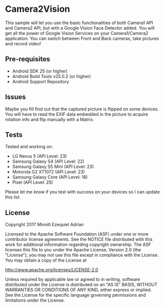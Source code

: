 # Camera2Vision

This sample will let you use the basic functionalities of both Camera1 API and Camera2 API, but with a Google Vision Face Detector added.
You will get all the power of Google Vision Services on your Camera1/Camera2 application.
You can switch between Front and Back cameras, take pictures and record video!

## Pre-requisites

* Android SDK 25 (or higher)
* Android Build Tools v25.0.2 (or higher)
* Android Support Repository

## Issues

Maybe you fill find out that the captured picture is flipped on some devices. You will have to read the EXIF data embedded in the picture
to acquire rotation info and flip manually with a Matrix.

## Tests

Tested and working on:
* LG Nexus 5 (API Level: 23)
* Samsung Galaxy S4 (API Level: 22)
* Samsung Galaxy S5 Mini (API Level: 23)
* Motorola G2 XT1072 (API Level: 23)
* Samsung Galaxy Core (API Level: 18)
* Pixel (API Level: 25)

Please let me know if you test with success on your devices so I can update this list.

## License

Copyright 2017 Minniti Ezequiel Adrian

Licensed to the Apache Software Foundation (ASF) under one or more contributor license agreements. See the NOTICE file distributed with this work for additional information regarding copyright ownership. The ASF licenses this file to you under the Apache License, Version 2.0 (the "License"); you may not use this file except in compliance with the License. You may obtain a copy of the License at

http://www.apache.org/licenses/LICENSE-2.0

Unless required by applicable law or agreed to in writing, software distributed under the License is distributed on an "AS IS" BASIS, WITHOUT WARRANTIES OR CONDITIONS OF ANY KIND, either express or implied. See the License for the specific language governing permissions and limitations under the License.

